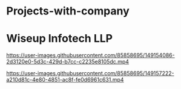 # Projects-with-company

# Wiseup Infotech LLP


https://user-images.githubusercontent.com/85858695/149154086-2d3120e0-5d3c-429d-b7cc-c2235e8105dc.mp4






https://user-images.githubusercontent.com/85858695/149157222-a210d81c-4e80-4851-ac8f-fe0d6961c631.mp4




#
